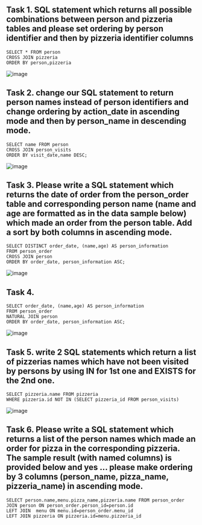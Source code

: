  ## Task 1. SQL statement which returns all possible combinations between person and pizzeria tables and please set ordering by person identifier and then by pizzeria identifier columns

 ```
SELECT * FROM person
CROSS JOIN pizzeria
ORDER BY person,pizzeria

```
![image](https://github.com/piviich/db_practice/assets/144881369/859bf16d-9b8f-488c-8c30-1d3a25e992c9)

 ## Task 2. change our SQL statement to return person names instead of person identifiers and change ordering by action_date in ascending mode and then by person_name in descending mode. 
```
SELECT name FROM person 
CROSS JOIN person_visits
ORDER BY visit_date,name DESC;

```
![image](https://github.com/piviich/db_practice/assets/144881369/6d31855b-621c-496c-92b5-832b854e0745)

 ## Task 3. Please write a SQL statement which returns the date of order from the person_order table and corresponding person name (name and age are formatted as in the data sample below) which made an order from the person table. Add a sort by both columns in ascending mode.
 ```
SELECT DISTINCT order_date, (name,age) AS person_information 
FROM person_order
CROSS JOIN person
ORDER BY order_date, person_information ASC;
```
![image](https://github.com/piviich/db_practice/assets/144881369/d7a145ab-44db-4630-ab7e-6c1f67971ebd)


 ## Task 4. 
 ```
SELECT order_date, (name,age) AS person_information 
FROM person_order
NATURAL JOIN person
ORDER BY order_date, person_information ASC;
```
![image](https://github.com/piviich/db_practice/assets/144881369/19b0b2f7-5160-49e6-b47e-26bcca716015)

 ## Task 5. write 2 SQL statements which return a list of pizzerias names which have not been visited by persons by using IN for 1st one and EXISTS for the 2nd one.

 ```
SELECT pizzeria.name FROM pizzeria
WHERE pizzeria.id NOT IN (SELECT pizzeria_id FROM person_visits)

```
![image](https://github.com/piviich/db_practice/assets/144881369/b4493079-27c3-4eea-9553-c0c7e85046a8)

 ## Task 6. Please write a SQL statement which returns a list of the person names which made an order for pizza in the corresponding pizzeria. The sample result (with named columns) is provided below and yes ... please make ordering by 3 columns (person_name, pizza_name, pizzeria_name) in ascending mode.
 ```
SELECT person.name,menu.pizza_name,pizzeria.name FROM person_order JOIN person ON person_order.person_id=person.id
LEFT JOIN  menu ON menu.id=person_order.menu_id
LEFT JOIN pizzeria ON pizzeria.id=menu.pizzeria_id


```
